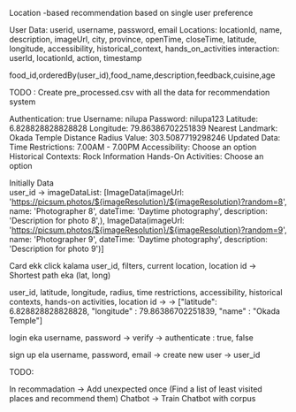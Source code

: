 Location -based recommendation based on single user preference

User Data: userid, username, password, email
Locations: locationId, name, description, imageUrl, city, province, openTime, closeTime, latitude, longitude,
accessibility, historical_context, hands_on_activities
interaction: userId, locationId, action, timestamp

food_id,orderedBy(user_id),food_name,description,feedback,cuisine,age

TODO : Create pre_processed.csv with all the data for recommendation system

Authentication: true
Username: nilupa
Password: nilupa123
Latitude: 6.828828828828828
Longitude: 79.86386702251839
Nearest Landmark: Okada Temple
Distance Radius Value: 303.5087719298246
Updated Data:
Time Restrictions: 7.00AM - 7.00PM
Accessibility: Choose an option
Historical Contexts: Rock Information
Hands-On Activities: Choose an option

Initially Data  
user_id ->
imageDataList: [ImageData(imageUrl: 'https://picsum.photos/${imageResolution}/${imageResolution}?random=8', name: 'Photographer 8', dateTime: 'Daytime photography', description: 'Description for photo 8',), ImageData(imageUrl: 'https://picsum.photos/${imageResolution}/${imageResolution}?random=9', name: 'Photographer 9', dateTime: 'Daytime photography', description: 'Description for photo 9')]

Card ekk click kalama
user_id, filters, current location, location id -> Shortest path eka (lat, long)

user_id, latitude, longitude, radius, time restrictions, accessibility, historical contexts, hands-on activities,
location id ->
->
["latitude": 6.828828828828828, "longitude" : 79.86386702251839, "name" : "Okada Temple"]

login eka
username, password -> verify -> authenticate : true, false

sign up ela
username, password, email -> create new user -> user_id

TODO:

In recommadation -> Add unexpected once (Find a list of least visited places and recommend them)
Chatbot -> Train Chatbot with corpus



